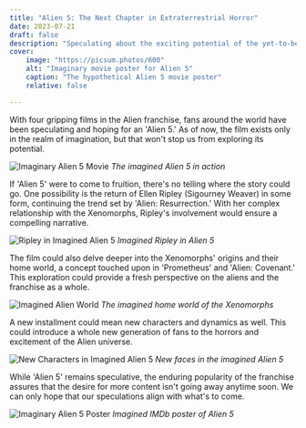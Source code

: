 ```yaml
---
title: "Alien 5: The Next Chapter in Extraterrestrial Horror"
date: 2023-07-21
draft: false
description: "Speculating about the exciting potential of the yet-to-be-realized Alien 5."
cover:
    image: "https://picsum.photos/600"
    alt: "Imaginary movie poster for Alien 5"
    caption: "The hypothetical Alien 5 movie poster"
    relative: false

---
```


With four gripping films in the Alien franchise, fans around the world have been speculating and hoping for an 'Alien 5.' As of now, the film exists only in the realm of imagination, but that won't stop us from exploring its potential.

![Imaginary Alien 5 Movie](https://picsum.photos/600)
*The imagined Alien 5 in action*

If 'Alien 5' were to come to fruition, there's no telling where the story could go. One possibility is the return of Ellen Ripley (Sigourney Weaver) in some form, continuing the trend set by 'Alien: Resurrection.' With her complex relationship with the Xenomorphs, Ripley's involvement would ensure a compelling narrative.

![Ripley in Imagined Alien 5](https://picsum.photos/600)
*Imagined Ripley in Alien 5*

The film could also delve deeper into the Xenomorphs' origins and their home world, a concept touched upon in 'Prometheus' and 'Alien: Covenant.' This exploration could provide a fresh perspective on the aliens and the franchise as a whole.

![Imagined Alien World](https://picsum.photos/600)
*The imagined home world of the Xenomorphs*

A new installment could mean new characters and dynamics as well. This could introduce a whole new generation of fans to the horrors and excitement of the Alien universe.

![New Characters in Imagined Alien 5](https://picsum.photos/600)
*New faces in the imagined Alien 5*

While 'Alien 5' remains speculative, the enduring popularity of the franchise assures that the desire for more content isn't going away anytime soon. We can only hope that our speculations align with what's to come.

![Imaginary Alien 5 Poster](https://picsum.photos/600)
*Imagined IMDb poster of Alien 5*
